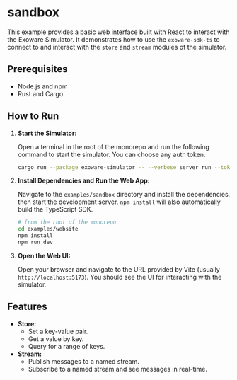 # sandbox

This example provides a basic web interface built with React to interact with the Exoware Simulator. It demonstrates how to use the `exoware-sdk-ts` to connect to and interact with the `store` and `stream` modules of the simulator.

## Prerequisites

- Node.js and npm
- Rust and Cargo

## How to Run

1.  **Start the Simulator:**

    Open a terminal in the root of the monorepo and run the following command to start the simulator. You can choose any auth token.

    ```bash
    cargo run --package exoware-simulator -- --verbose server run --token your-secret-token
    ```

2.  **Install Dependencies and Run the Web App:**

    Navigate to the `examples/sandbox` directory and install the dependencies, then start the development server. `npm install` will also automatically build the TypeScript SDK.

    ```bash
    # from the root of the monorepo
    cd examples/website
    npm install
    npm run dev
    ```

3.  **Open the Web UI:**

    Open your browser and navigate to the URL provided by Vite (usually `http://localhost:5173`). You should see the UI for interacting with the simulator.

## Features

-   **Store:**
    -   Set a key-value pair.
    -   Get a value by key.
    -   Query for a range of keys.
-   **Stream:**
    -   Publish messages to a named stream.
    -   Subscribe to a named stream and see messages in real-time.
